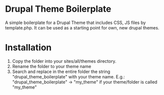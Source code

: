 Drupal Theme Boilerplate
========================

A simple boilerplate for a Drupal Theme that includes CSS, JS files by template.php.
It can be used as a starting point for own, new drupal themes.

Installation
============
1. Copy the folder into your sites/all/themes directory.
2. Rename the folder to your theme name
3. Search and replace in the entire folder the string "drupal_theme_boilerplate" with your theme name.
   E.g.: "drupal_theme_boilerplate" -> "my_theme" if your theme/folder is called "my_theme"